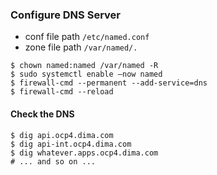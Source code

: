 ### Configure DNS Server
- conf file path  `/etc/named.conf`
- zone file path `/var/named/.`
```
$ chown named:named /var/named -R
$ sudo systemctl enable –now named
$ firewall-cmd --permanent --add-service=dns 
$ firewall-cmd --reload
```

#### Check the DNS
```
$ dig api.ocp4.dima.com
$ dig api-int.ocp4.dima.com
$ dig whatever.apps.ocp4.dima.com
# ... and so on ...
```